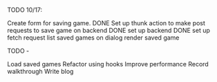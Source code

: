 TODO 10/17:

Create form for saving game. DONE
Set up thunk action to make post requests to save game on backend DONE
set up backend DONE
set up fetch request
list saved games on dialog
render saved game

TODO - 

Load saved games
Refactor using hooks
Improve performance
Record walkthrough
Write blog

